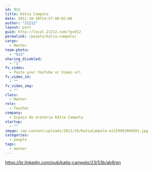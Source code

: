 ```yaml
---
id: 912
title: Kátia Campelo
date: 2011-10-30T14:57:08-03:00
author: "21212"
layout: post
guid: http://local.21212.com/?p=912
permalink: /people/katia-campelo/
cargo:
  - Mentor
team-photo:
  - "913"
sharing_disabled:
  - "1"
fv_video:
  - Paste your YouTube or Vimeo url
fv_video_id:
  - ""
fv_video_img:
  - ""
class:
  - Mentor
role:
  - Teacher
company:
  - Espaço de oratória Kátia Campelo
startup:
  - ""
image: /wp-content/uploads/2011/10/KatiaCampelo-e1319993804581.jpg
categories:
  - people
tags:
  - mentor
---
```

https://br.linkedin.com/pub/katia-campelo/23/53b/ab9/en